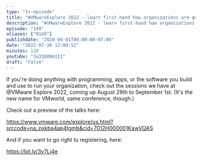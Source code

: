 ```yaml
---
type: "tv-episode"
title: "#VMwareExplore 2022 - learn first-hand how organizations are getting better at software"
description: "#VMwareExplore 2022 - learn first-hand how organizations are getting better at software"
episode: "149"
aliases: ["0149"]
publishdate: "2020-04-01T00:00:00-07:00"
date: "2022-07-26 12:00:52"
minutes: 120
youtube: "3u31D00mIII"
draft: "False"
---
```


If you're doing anything with programming, apps, or the software you build and use to run your organization, check out the sessions we have at @VMware Explore  2022, coming up August 29th to September 1st. (It's the new name for VMworld, same conference, though.)

Check out a preview of the talks here:

https://www.vmware.com/explore/us.html?srccode=na_pxkba4ap4tgmb&cid=7012H000001KawVQAS

And if you want to go right to registering, here:

https://bit.ly/3y7Lj4e